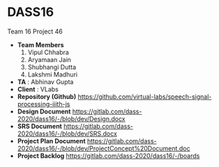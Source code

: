 # DASS16

Team 16
Project 46

* **Team Members**
    1. Vipul Chhabra
    2. Aryamaan Jain
    3. Shubhangi Dutta
    4. Lakshmi Madhuri
* **TA** : Abhinav Gupta
* **Client** : VLabs
* **Repository (Github)** https://github.com/virtual-labs/speech-signal-processing-iiith-js
* **Design Document**  https://gitlab.com/dass-2020/dass16/-/blob/dev/Design.docx
* **SRS Document** https://gitlab.com/dass-2020/dass16/-/blob/dev/SRS.docx
* **Project Plan Document** https://gitlab.com/dass-2020/dass16/-/blob/dev/ProjectConcept%20Document.doc
* **Project Backlog** https://gitlab.com/dass-2020/dass16/-/boards
